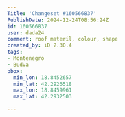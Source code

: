 ```yaml
---
Title: 'Changeset #160566837'
PublishDate: 2024-12-24T08:56:24Z
id: 160566837
user: dada24
comment: roof materil, colour, shape
created_by: iD 2.30.4
tags:
- Montenegro
- Budva
bbox:
  min_lon: 18.8452657
  min_lat: 42.2926518
  max_lon: 18.8459961
  max_lat: 42.2932503

---
```

